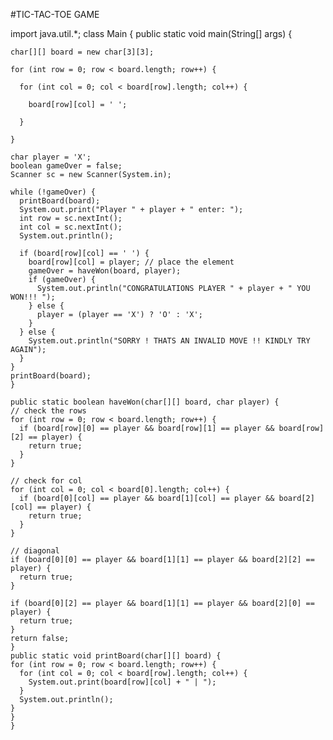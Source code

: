 #TIC-TAC-TOE GAME


import java.util.*;
class Main {
public static void main(String[] args) {
 
    char[][] board = new char[3][3];
   
    for (int row = 0; row < board.length; row++) {
     
      for (int col = 0; col < board[row].length; col++) {
        
        board[row][col] = ' ';
    
      }
    
    }

    char player = 'X';
    boolean gameOver = false;
    Scanner sc = new Scanner(System.in);

    while (!gameOver) {
      printBoard(board);
      System.out.print("Player " + player + " enter: ");
      int row = sc.nextInt();
      int col = sc.nextInt();
      System.out.println();

      if (board[row][col] == ' ') {
        board[row][col] = player; // place the element
        gameOver = haveWon(board, player);
        if (gameOver) {
          System.out.println("CONGRATULATIONS PLAYER " + player + " YOU WON!!! ");
        } else {
          player = (player == 'X') ? 'O' : 'X';
        }
      } else {
        System.out.println("SORRY ! THATS AN INVALID MOVE !! KINDLY TRY AGAIN");
      }
    }
    printBoard(board); 
    }
    
    public static boolean haveWon(char[][] board, char player) {
    // check the rows
    for (int row = 0; row < board.length; row++) {
      if (board[row][0] == player && board[row][1] == player && board[row][2] == player) {
        return true;
      }
    }

    // check for col
    for (int col = 0; col < board[0].length; col++) {
      if (board[0][col] == player && board[1][col] == player && board[2][col] == player) {
        return true;
      }
    }

    // diagonal
    if (board[0][0] == player && board[1][1] == player && board[2][2] == player) {
      return true;
    }

    if (board[0][2] == player && board[1][1] == player && board[2][0] == player) {
      return true;
    }
    return false;
    }
    public static void printBoard(char[][] board) {
    for (int row = 0; row < board.length; row++) {
      for (int col = 0; col < board[row].length; col++) {
        System.out.print(board[row][col] + " | ");
      }
      System.out.println();
    }
    }
    }
